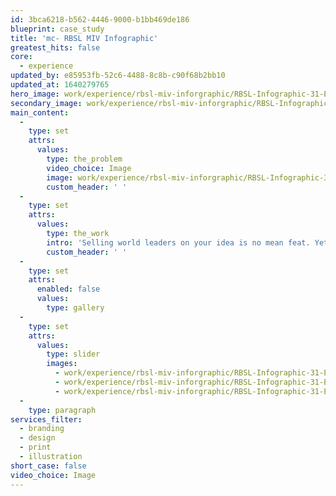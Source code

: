 ```yaml
---
id: 3bca6218-b562-4446-9000-b1bb469de186
blueprint: case_study
title: 'mc- RBSL MIV Infographic'
greatest_hits: false
core:
  - experience
updated_by: e85953fb-52c6-4488-8c8b-c90f68b2bb10
updated_at: 1640279765
hero_image: work/experience/rbsl-miv-inforgraphic/RBSL-Infographic-31-Experience-Full-Image-1360x768.5.jpg
secondary_image: work/experience/rbsl-miv-inforgraphic/RBSL-Infographic-31-Experience-Secondary-Image-896x597.jpg
main_content:
  -
    type: set
    attrs:
      values:
        type: the_problem
        video_choice: Image
        image: work/experience/rbsl-miv-inforgraphic/RBSL-Infographic-31-Experience-Large-927x522.jpg
        custom_header: ' '
  -
    type: set
    attrs:
      values:
        type: the_work
        intro: 'Selling world leaders on your idea is no mean feat. Yet that''s what we helped RBSL do with this infographic for their impressive Boxer vehicle. To show why the Boxer would be such a great fit, our team created a printed infographic which condensed a complex and ambitious plan into an impactful and easy-to-process visual. But this is not just a pretty picture. Our graphic helped illustrate how RBSL could contribute to the UK’s prosperity agenda too. Not bad for a humble infographic.'
        custom_header: ' '
  -
    type: set
    attrs:
      enabled: false
      values:
        type: gallery
  -
    type: set
    attrs:
      values:
        type: slider
        images:
          - work/experience/rbsl-miv-inforgraphic/RBSL-Infographic-31-Experience-Small-740x416.25-1.jpg
          - work/experience/rbsl-miv-inforgraphic/RBSL-Infographic-31-Experience-Small-740x416.25-2.jpg
          - work/experience/rbsl-miv-inforgraphic/RBSL-Infographic-31-Experience-Small-740x416.25-3.jpg
  -
    type: paragraph
services_filter:
  - branding
  - design
  - print
  - illustration
short_case: false
video_choice: Image
---
```

